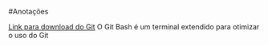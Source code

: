 #Anotações

[Link para download do Git](https://git-scm.com/downloads)
O Git Bash é um terminal extendido para otimizar o uso do Git